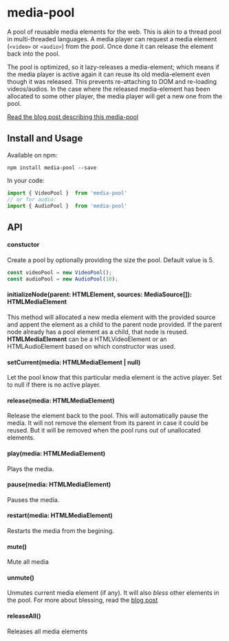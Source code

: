 # media-pool
A pool of reusable media elements for the web. This is akin to a thread pool in multi-threaded languages. A media player can request a media element (`<video>` or `<audio>`) from the pool. Once done it can release the element back into the pool. 

The pool is optimized, so it lazy-releases a media-element; which means if the media player is active again it can reuse its old media-element even though it was released. This prevents re-attaching to DOM and re-loading videos/audios. In the case where the released media-element has been allocated to some other player, the media player will get a new one from the pool.

[Read the blog post describing this media-pool](https://shihn.ca/posts/2020/media-pool/)

## Install and Usage

Available on npm:

```
npm install media-pool --save
```

In your code:

```javascript
import { VideoPool }  from 'media-pool'
// or for audio:
import { AudioPool }  from 'media-pool'
```

## API

#### constuctor

Create a pool by optionally providing the size the pool. Default value is 5. 

```javascript
const videoPool = new VideoPool();
const audioPool = new AudioPool(10);
```

#### initializeNode(parent: HTMLElement, sources: MediaSource[]): HTMLMediaElement

This  method will allocated a new media element with the provided source and appent the element as a child to the parent node provided. 
If the parent node already has a pool element as a child, that node is reused. **HTMLMediaElement** can be a HTMLVideoElement or an HTMLAudioElement based on which constructor was used. 

#### setCurrent(media: HTMLMediaElement | null)

Let the pool know that this particular media element is the active player. Set to null if there is no active player. 

#### release(media: HTMLMediaElement)

Release the element back to the pool. This will automatically pause the media. It will not remove the element from its parent in case it could be reused. But it will be removed when the pool runs out of unallocated elements.

#### play(media: HTMLMediaElement) 

Plays the media.

#### pause(media: HTMLMediaElement)

Pauses the media.

#### restart(media: HTMLMediaElement)

Restarts the media from the begining.

#### mute()

Mute all media

#### unmute()

Unmutes current media element (if any). It will also *bless* other elements in the pool. For more about blessing, read the [blog post](https://shihn.ca/posts/2020/media-pool/)

#### releaseAll()

Releases all media elements




